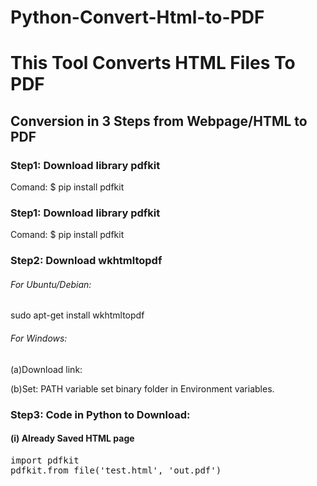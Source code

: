 # Python-Convert-Html-to-PDF
<h1>This Tool Converts HTML Files To PDF</h1>
<h2>Conversion in 3 Steps from Webpage/HTML to PDF</h2>
<h3>Step1: Download library pdfkit</h3>
<p>Comand: $ pip install pdfkit</p>
<h3>Step1: Download library pdfkit</h3>
<p>Comand: $ pip install pdfkit</p>
<h3>Step2: Download wkhtmltopdf</h3>
<h6>For Ubuntu/Debian:</h6>
<p>sudo apt-get install wkhtmltopdf</p>
<h6>For Windows:</h6>
<p>(a)Download link: <a
    href="https://github.com/wkhtmltopdf/wkhtmltopdf/releases/download/0.12.4/wkhtmltox-0.12.4_msvc2015-win64.exe"
    target="_blank"></a></p>
<p>(b)Set: PATH variable set binary folder in Environment variables.
</p>   
<h3>Step3: Code in Python to Download:</h3>
<h4>(i) Already Saved HTML page</h4>
<pre>import pdfkit
pdfkit.from_file('test.html', 'out.pdf')</pre>
